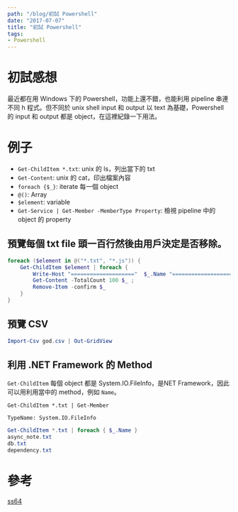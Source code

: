 ```yaml
---
path: "/blog/初試 Powershell"
date: "2017-07-07"
title: "初試 Powershell"
tags:
- Powershell
---
```


# 初試感想
最近都在用 Windows 下的 Powershell，功能上還不錯，也能利用 pipeline 串連不同 h 程式。但不同於 unix shell input 和 output 以 text 為基礎，Powershell 的 input 和 output 都是 object，在這裡紀錄一下用法。

# 例子
- `Get-ChildItem *.txt`: unix 的 ls，列出當下的 txt
- `Get-Content`: unix 的 cat，印出檔案內容
- `foreach {$_}`: iterate 每一個 object
- `@()`: Array
- `$element`: variable
- `Get-Service | Get-Member -MemberType Property`: 檢視 pipeline 中的 object 的 property

## 預覽每個 txt file 頭一百行然後由用戶決定是否移除。
```powershell
foreach ($element in @("*.txt", "*.js")) {
    Get-ChildItem $element | foreach {
        Write-Host "===================="  $_.Name "====================";
        Get-Content -TotalCount 100 $_ ;
        Remove-Item -confirm $_
    }
}
```

## 預覽 CSV
```powershell
Import-Csv god.csv | Out-GridView
```

## 利用 .NET Framework 的 Method
`Get-ChildItem` 每個 object 都是 System.IO.FileInfo，是NET Framework，因此可以用利用當中的 method，例如 `Name`。

```
Get-ChildItem *.txt | Get-Member

TypeName: System.IO.FileInfo
```

```powershell
Get-ChildItem *.txt | foreach { $_.Name }
async_note.txt
db.txt
dependency.txt
```

# 參考
[ss64](https://ss64.com/ps/)
